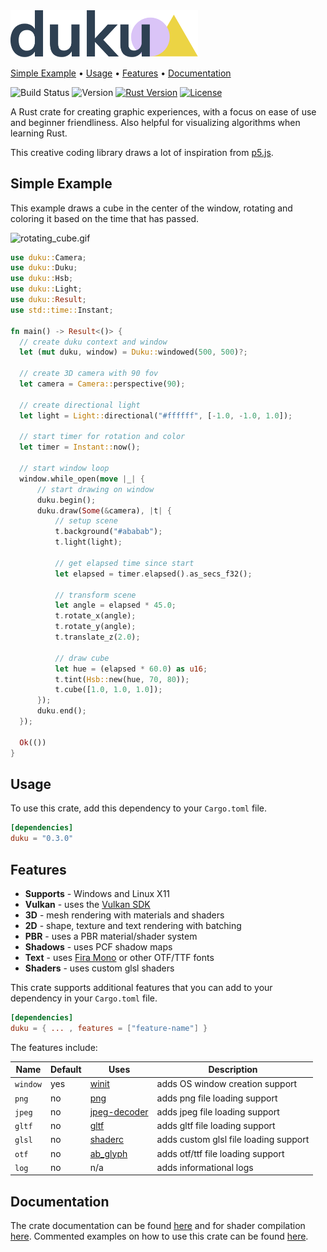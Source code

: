 <img alt="duku" src="duku-logo.svg" width="300">

[Simple Example](#simple-example) • [Usage](#usage) • [Features](#features) • [Documentation](#documentation)

![Build Status](https://img.shields.io/github/workflow/status/oberzs/duku/Full%20Build?style=flat-square)
![Version](https://img.shields.io/badge/version-0.3.0-green?style=flat-square)
[![Rust Version](https://img.shields.io/badge/rust-1.48.0-orange?style=flat-square)](https://www.rust-lang.org/)
[![License](https://img.shields.io/github/license/oberzs/duku?style=flat-square)](https://github.com/oberzs/duku/blob/release/LICENSE)

A Rust crate for creating graphic experiences, with a focus on ease of use and beginner friendliness.
Also helpful for visualizing algorithms when learning Rust.

This creative coding library draws a lot of inspiration from [p5.js].

## Simple Example

This example draws a cube in the center of the window, rotating and coloring it based on the time that has passed.

![rotating_cube.gif](https://github.com/oberzs/duku/blob/release/examples/screenshots/rotating_cube.gif)

```rust
use duku::Camera;
use duku::Duku;
use duku::Hsb;
use duku::Light;
use duku::Result;
use std::time::Instant;

fn main() -> Result<()> {
  // create duku context and window
  let (mut duku, window) = Duku::windowed(500, 500)?;

  // create 3D camera with 90 fov
  let camera = Camera::perspective(90);

  // create directional light
  let light = Light::directional("#ffffff", [-1.0, -1.0, 1.0]);

  // start timer for rotation and color
  let timer = Instant::now();

  // start window loop
  window.while_open(move |_| {
      // start drawing on window
      duku.begin();
      duku.draw(Some(&camera), |t| {
          // setup scene
          t.background("#ababab");
          t.light(light);

          // get elapsed time since start
          let elapsed = timer.elapsed().as_secs_f32();

          // transform scene
          let angle = elapsed * 45.0;
          t.rotate_x(angle);
          t.rotate_y(angle);
          t.translate_z(2.0);

          // draw cube
          let hue = (elapsed * 60.0) as u16;
          t.tint(Hsb::new(hue, 70, 80));
          t.cube([1.0, 1.0, 1.0]);
      });
      duku.end();
  });

  Ok(())
}
```

## Usage

To use this crate, add this dependency to your `Cargo.toml` file.

```toml
[dependencies]
duku = "0.3.0"
```

## Features

- **Supports** - Windows and Linux X11
- **Vulkan** - uses the [Vulkan SDK]
- **3D** - mesh rendering with materials and shaders
- **2D** - shape, texture and text rendering with batching
- **PBR** - uses a PBR material/shader system
- **Shadows** - uses PCF shadow maps
- **Text** - uses [Fira Mono] or other OTF/TTF fonts
- **Shaders** - uses custom glsl shaders

This crate supports additional features that you can add
to your dependency in your `Cargo.toml` file.

```toml
[dependencies]
duku = { ... , features = ["feature-name"] }
```

The features include:

| Name     | Default | Uses           | Description                           |
| -------- | ------- | -------------- | ------------------------------------- |
| `window` | yes     | [winit]        | adds OS window creation support       |
| `png`    | no      | [png]          | adds png file loading support         |
| `jpeg`   | no      | [jpeg-decoder] | adds jpeg file loading support        |
| `gltf`   | no      | [gltf]         | adds gltf file loading support        |
| `glsl`   | no      | [shaderc]      | adds custom glsl file loading support |
| `otf`    | no      | [ab_glyph]     | adds otf/ttf file loading support     |
| `log`    | no      | n/a            | adds informational logs               |

## Documentation

The crate documentation can be found [here](https://docs.rs/duku) and for shader
compilation [here](https://github.com/oberzs/duku/blob/release/DC_DOCS.md). Commented examples on how to use this crate can
be found [here](https://github.com/oberzs/duku/tree/release/examples).

[p5.js]: https://p5js.org/
[crates.io]: https://crates.io
[vulkan sdk]: https://vulkan.lunarg.com/
[fira mono]: https://fonts.google.com/specimen/Fira+Mono?query=fira
[png]: https://github.com/image-rs/image-png
[jpeg-decoder]: https://github.com/image-rs/jpeg-decoder
[gltf]: https://github.com/gltf-rs/gltf
[shaderc]: https://github.com/google/shaderc-rs
[winit]: https://github.com/rust-windowing/winit
[ab_glyph]: https://github.com/alexheretic/ab-glyph
